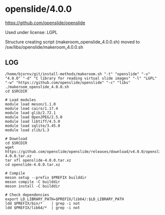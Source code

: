 openslide/4.0.0
========================

<https://github.com/openslide/openslide>

Used under license:
LGPL


Structure creating script (makeroom_openslide_4.0.0.sh) moved to /sw/libs/openslide/makeroom_4.0.0.sh

LOG
---

    /home/bjornv/git/install-methods/makeroom.sh "-t" "openslide" "-v" "4.0.0" "-d" "C library for reading virtual slide images" "-l" "LGPL" "-w" "https://github.com/openslide/openslide" "-c" "libs"
    ./makeroom_openslide_4.0.0.sh
    cd $SRCDIR

    # Load modules
    module load meson/1.1.0
    module load cairo/1.17.4
    module load glib/2.72.1
    module load OpenJPEG/2.5.0
    module load libtiff/4.5.0
    module load sqlite/3.45.0
    module load zlib/1.3

    # Download
    cd $SRCDIR
    wget https://github.com/openslide/openslide/releases/download/v4.0.0/openslide-4.0.0.tar.xz
    tar xfl openslide-4.0.0.tar.xz
    cd openslide-4.0.0.tar.xz

    # Compile
    meson setup --prefix $PREFIX builddir
    meson compile -C builddir
    meson install -C builddir

    # Check dependencies
    export LD_LIBRARY_PATH=$PREFIX/lib64/:$LD_LIBRARY_PATH
    ldd $PREFIX/bin/*    | grep -i not
    ldd $PREFIX/lib64/*  | grep -i not
